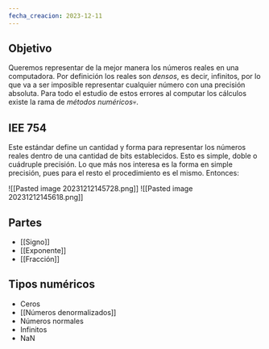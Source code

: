 ```yaml
---
fecha_creacion: 2023-12-11
---
```

## Objetivo
Queremos representar de la mejor manera los números reales en una computadora. Por definición los reales son *densos*, es decir, infinitos, por lo que va a ser imposible representar cualquier número con una precisión absoluta. Para todo el estudio de estos errores al computar los cálculos existe la rama de *métodos numéricos*💀.

## IEE 754
Este estándar define un cantidad y forma para representar los números reales dentro de una cantidad de bits establecidos. Esto es simple, doble o cuádruple precisión. Lo que más nos interesa es la forma en simple precisión, pues para el resto el procedimiento es el mismo. Entonces:

![[Pasted image 20231212145728.png]]
![[Pasted image 20231212145618.png]]
## Partes
 - [[Signo]]
 - [[Exponente]]
 - [[Fracción]]

## Tipos numéricos
 - Ceros
 - [[Números denormalizados]]
 - Números normales
 - Infinitos
 - NaN